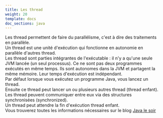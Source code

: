 ```yaml
---
title: Les thread
weight: 20
template: docs
doc_sections: java
---
```


Les thread permettent de faire du parallélisme, c'est à dire des traitements en parallèle.  
Un thread est une unité d'exécution qui fonctionne en autonomie en parallèle d'autres thread.  
Les thread sont parties intégrantes de l'exécutable : il n'y a qu'une seule JVM lancée (un seul processus).
Ce ne sont pas deux programmes exécutés en même temps. Ils sont autonomes dans la JVM et partagent la même mémoire. Leur temps d'exécution est indépendant.  
Par défaut lorsque vous exécutez un programme Java, vous lancez un thread.  
Ensuite ce thread peut lancer un ou plusieurs autres thread (thread enfant).  
Les thread peuvent communiquer entre eux via des structures synchronisées (synchronized).  
Un thread peut attendre la fin d'exécution thread enfant.  
Vous trouverez toutes les informations nécessaires sur le blog [Java le soir](http://blog.paumard.org/cours/java-api/chap05-concurrent-premier-thread.html)  
